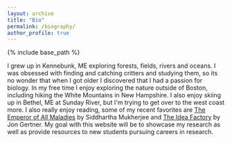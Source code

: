 ```yaml
---
layout: archive
title: "Bio"
permalink: /biography/
author_profile: true
---
```


{% include base_path %}

I grew up in Kennebunk, ME exploring forests, fields, rivers and oceans. I was obsessed with finding and catching critters and studying them, so its no wonder that when I got older I discovered that I had a passion for biology. In my free time I enjoy exploring the nature outside of Boston, including hiking the White Mountains in New Hampshire. I also enjoy skiing up in Bethel, ME at Sunday River, but I'm trying to get over to the west coast more. I also really enjoy reading, some of my recent favorites are [The Emperor of All Maladies](https://www.amazon.com/Emperor-All-Maladies-Biography-Cancer/dp/1439170916) by Siddhartha Mukherjee and [The Idea Factory](https://www.amazon.com/Idea-Factory-Great-American-Innovation/dp/0143122797/ref=sr_1_1?keywords=bell+labs&qid=1659370723&s=books&sprefix=bell+l%2Cstripbooks%2C82&sr=1-1) by Jon Gertner. My goal with this website will be to showcase my research as well as provide resources to new students pursuing careers in research.

